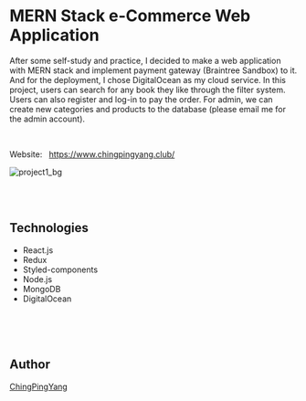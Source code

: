 # MERN Stack e-Commerce Web Application
After some self-study and practice, I decided to make a web application with MERN stack and implement payment gateway (Braintree Sandbox) to it. And for the deployment, I chose DigitalOcean as my cloud service. 
In this project, users can search for any book they like through the filter system. Users can also register and log-in to pay the order. For admin, we can create new categories and products to the database (please email me for the admin account).

<br/>

Website: &nbsp; https://www.chingpingyang.club/


![project1_bg](https://user-images.githubusercontent.com/50719266/93411237-8bd02400-f84f-11ea-9f35-4c9a2b08e46c.png)

<br/>
<br/>


## Technologies
- React.js
- Redux
- Styled-components
- Node.js
- MongoDB
- DigitalOcean



<br/>
<br/>
<br/>



## Author
[ChingPingYang](https://github.com/ChingPingYang)

<br/>
